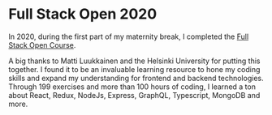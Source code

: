 # Full Stack Open 2020

In 2020, during the first part of my maternity break, I completed the [Full Stack Open Course](https://fullstackopen.com/en/about). 

A big thanks to  Matti Luukkainen and the Helsinki University for putting this together. I found it to be an invaluable learning resource to hone my coding skills and expand my understanding for frontend and backend technologies. Through 199 exercises and more than 100 hours of coding, I learned a ton about React, Redux, NodeJs, Express, GraphQL, Typescript, MongoDB and more. 
